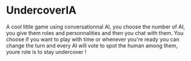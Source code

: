# UndercoverIA
A cool little game using conversationnal AI, you choose the number of AI, you give them roles and personnalities and then you chat with them. You choose if you want to play with time or whenever you're ready you can change the turn and every AI will vote to spot the human among them, youre role is to stay undercover !
